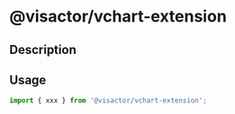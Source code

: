 # @visactor/vchart-extension

## Description



## Usage

```typescript
import { xxx } from '@visactor/vchart-extension';
```
